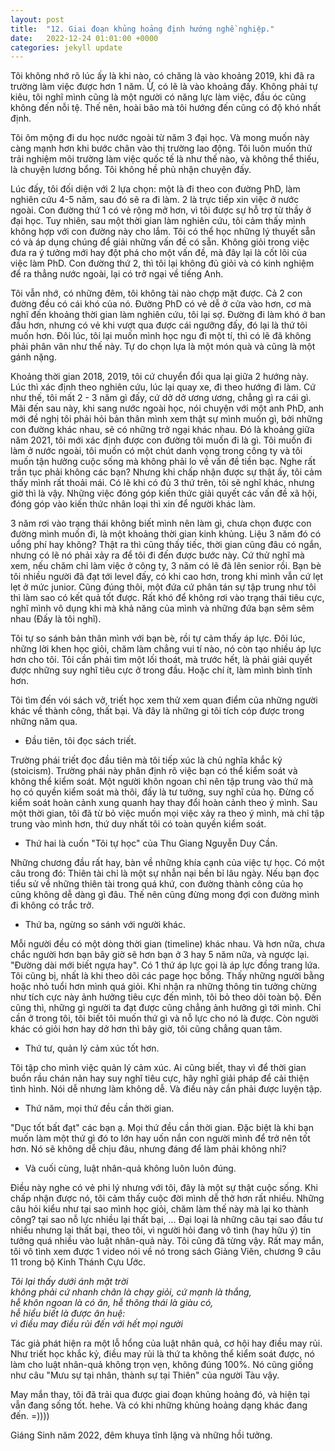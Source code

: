 ```yaml
---
layout: post
title:  "12. Giai đoạn khủng hoảng định hướng nghề nghiệp."
date:   2022-12-24 01:01:00 +0000
categories: jekyll update
---
```

Tôi không nhớ rõ lúc ấy là khi nào, có chăng là vào khoảng 2019, khi đã ra trường làm việc được hơn 1 năm. Ừ, có lẽ là vào khoảng đấy. Không phải tự kiêu, tôi nghĩ mình cũng là một người có năng lực làm việc, đầu óc cũng không đến nỗi tệ. Thế nên, hoài bão mà tôi hướng đến cũng có độ khó nhất định. 

Tôi ôm mộng đi du học nước ngoài từ năm 3 đại học. Và mong muốn này càng mạnh hơn khi bước chân vào thị trường lao động. Tôi luôn muốn thử trải nghiệm môi trường làm việc quốc tế là như thế nào, và không thể thiếu, là chuyện lương bổng. Tôi không hề phủ nhận chuyện đấy. 

Lúc đấy, tôi đối diện với 2 lựa chọn: một là đi theo con đường PhD, làm nghiên cứu 4-5 năm, sau đó sẽ ra đi làm. 2 là trực tiếp xin việc ở nước ngoài. Con đường thứ 1 có vẻ rộng mở hơn, vì tôi được sự hỗ trợ từ thầy ở đại học. Tuy nhiên, sau một thời gian làm nghiên cứu, tôi cảm thấy mình không hợp với con đường này cho lắm. Tôi có thể học những lý thuyết sẵn có và áp dụng chúng để giải những vấn đề có sẵn. Không giỏi trong việc đưa ra ý tưởng mới hay đột phá cho một vấn đề, mà đây lại là cốt lõi của việc làm PhD. Con đường thứ 2, thì tôi lại không đủ giỏi và có kinh nghiệm để ra thẳng nước ngoài, lại có trở ngại về tiếng Anh. 

Tôi vẫn nhớ, có những đêm, tôi không tài nào chợp mặt được. Cả 2 con đường đều có cái khó của nó. Đường PhD có vẻ dễ ở cửa vào hơn, cơ mà nghĩ đến khoảng thời gian làm nghiên cứu, tôi lại sợ. Đường đi làm khó ở ban đầu hơn, nhưng có vẻ khi vượt qua được cái ngưỡng đấy, đó lại là thứ tôi muốn hơn. Đôi lúc, tôi lại muốn mình học ngu đi một tí, thì có lẽ đã không phải phân vân như thế này. Tự do chọn lựa là một món quà và cũng là một gánh nặng.

Khoảng thời gian 2018, 2019, tôi cứ chuyển đổi qua lại giữa 2 hướng này. Lúc thì xác định theo nghiên cứu, lúc lại quay xe, đi theo hướng đi làm. Cứ như thế, tôi mất 2 - 3 năm gì đấy, cứ dở dở ương ương, chẳng gì ra cái gì. Mãi đến sau này, khi sang nước ngoài học, nói chuyện với một anh PhD, anh mới đề nghị tôi phải hỏi bản thân mình xem thật sự mình muốn gì, bởi những con đường khác nhau, sẽ có những trở ngại khác nhau. Đó là khoảng giữa năm 2021, tôi mới xác định được con đường tôi muốn đi là gì. Tôi muốn đi làm ở nước ngoài, tôi muốn có một chút danh vọng trong công ty và tôi muốn tận hưởng cuộc sống mà không phải lo về vấn đề tiền bạc. Nghe rất trần tục phải không các bạn? Nhưng khi chấp nhận được sự thật ấy, tôi cảm thấy mình rất thoải mái. Có lẽ khi có đủ 3 thứ trên, tôi sẽ nghĩ khác, nhưng giờ thì là vậy. Những việc đóng góp kiến thức giải quyết các vấn đề xã hội, đóng góp vào kiến thức nhân loại thì xin để người khác làm. 

3 năm rơi vào trạng thái không biết mình nên làm gì, chưa chọn được con đường mình muốn đi, là một khoảng thời gian kinh khủng. Liệu 3 năm đó có uổng phí hay không? Thật ra thì cũng thấy tiếc, thời gian cũng đâu có ngắn, nhưng có lẽ nó phải xảy ra để tôi đi đến được bước này. Cứ thử nghĩ mà xem, nếu chăm chỉ làm việc ở công ty, 3 năm có lẽ đã lên senior rồi. Bạn bè tôi nhiều người đã đạt tới level đấy, có khi cao hơn, trong khi mình vẫn cứ lẹt lẹt ở mức junior. Cũng đúng thôi, một đứa cứ phân tán sự tập trung như tôi thì làm sao có kết quả tốt được. Rất khó để không rơi vào trạng thái tiêu cực, nghĩ mình vô dụng khi mà khả năng của mình và những đứa bạn sêm sêm nhau (Đấy là tôi nghĩ).

Tôi tự so sánh bản thân mình với bạn bè, rồi tự cảm thấy áp lực. Đôi lúc, những lời khen học giỏi, chăm làm chẳng vui tí nào, nó còn tạo nhiều áp lực hơn cho tôi. Tôi cần phải tìm một lối thoát, mà trước hết, là phải giải quyết được những suy nghĩ tiêu cực ở trong đầu. Hoặc chí ít, làm mình bình tĩnh hơn.

Tôi tìm đến vói sách vở, triết học xem thử xem quan điểm của những người khác về thành công, thất bại. Và đây là những gi tôi tích cóp được trong những năm qua.

- Đầu tiên, tôi đọc sách triết. 

Trường phái triết đọc đầu tiên mà tôi tiếp xúc là chủ nghĩa khắc kỷ (stoicism). Trường phái này phân định rõ việc bạn có thể kiểm soát và không thể kiểm soát. Một người khôn ngoan chỉ nên tập trung vào thứ mà họ có quyền kiểm soát mà thôi, đấy là tư tưởng, suy nghĩ của họ. Đừng cố kiểm soát hoàn cảnh xung quanh hay thay đổi hoàn cảnh theo ý mình. Sau một thời gian, tôi đã từ bỏ việc muốn mọi việc xảy ra theo ý mình, mà chỉ tập trung vào mình hơn, thứ duy nhất tôi có toàn quyền kiểm soát. 

- Thứ hai là cuốn "Tôi tự học" của Thu Giang Nguyễn Duy Cần. 

Những chương đầu rất hay, bàn về những khía cạnh của việc tự học. Có một câu trong đó: Thiên tài chỉ là một sự nhẫn nại bền bỉ lâu ngày. Nếu bạn đọc tiểu sử về những thiên tài trong quá khứ, con đường thành công của họ cũng không dễ dàng gì đâu. Thế nên cũng đừng mong đợi con đường mình đi không có trắc trở.

- Thứ ba, ngừng so sánh với người khác. 

Mỗi người đều có một dòng thời gian (timeline) khác nhau. Và hơn nữa, chưa chắc người hơn bạn bây giờ sẽ hơn bạn ở 3 hay 5 năm nữa, và ngược lại. "Đường dài mới biết ngựa hay". Có 1 thứ áp lực gọi là áp lực đồng trang lứa. Tôi cũng bị, nhất là khi theo dõi các page học bổng. Thấy những người bằng hoặc nhỏ tuổi hơn mình quá giỏi. Khi nhận ra những thông tin tưởng chừng như tích cực này ảnh hưởng tiêu cực đến mình, tôi bỏ theo dõi toàn bộ. Đến cũng thì, những gì người ta đạt được cũng chẳng ảnh hưởng gì tới mình. Chỉ cần ở trong tôi, tôi biết tôi muốn thứ gì và nỗ lực cho nó là được. Còn người khác có giỏi hơn hay dở hơn thì bây giờ, tôi cũng chẳng quan tâm. 

- Thứ tư, quản lý cảm xúc tốt hơn. 

Tôi tập cho mình việc quản lý cảm xúc. Ai cũng biết, thay vì để thời gian buồn rầu chán nản hay suy nghĩ tiêu cực, hãy nghĩ giải pháp để cải thiện tình hình. Nói dễ nhưng làm không dễ. Và điều này cần phải được luyện tập.

- Thứ năm, mọi thứ đều cần thời gian. 

"Dục tốt bất đạt" các bạn ạ. Mọi thứ đều cần thời gian. Đặc biệt là khi bạn muốn làm một thứ gì đó to lớn hay uốn nắn con người mình để trở nên tốt hơn. Nó sẽ không dễ chịu đâu, nhưng đáng để làm phải không nhỉ?

- Và cuối cùng, luật nhân-quả không luôn luôn đúng. 

Điều này nghe có vẻ phi lý nhưng với tôi, đây là một sự thật cuộc sống. Khi chấp nhận được nó, tôi cảm thấy cuộc đời mình dễ thở hơn rất nhiều. Những câu hỏi kiểu như tại sao mình học giỏi, chăm làm thế này mà lại ko thành công? tại sao nỗ lực nhiều lại thất bại, ... Đại loại là những câu tại sao đầu tư nhiều nhưng lại thất bại, theo tôi, vì người hỏi đang vô tình (hay hữu ý) tin tưởng quá nhiều vào luật nhân-quả này. Tôi cũng đã từng vậy. Rất may mắn, tôi vô tình xem được 1 video nói về nó trong sách Giảng Viên, chương 9 câu 11 trong bộ Kinh Thánh Cựu Ước. 

*Tôi lại thấy dưới ánh mặt trời* \
*không phải cứ nhanh chân là chạy giỏi, cứ mạnh là thắng,* \
*hễ khôn ngoan là có ăn, hễ thông thái là giàu có,* \
*hễ hiểu biết là được ân huệ:* \
*vì điều may điều rủi đến với hết mọi người*

Tác giả phát hiện ra một lỗ hổng của luật nhân quả, cơ hội hay điều may rủi. Như triết học khắc kỷ, điều may rủi là thứ ta không thể kiểm soát được, nó làm cho luật nhân-quả không trọn vẹn, không đúng 100%. Nó cũng giống như câu "Mưu sự tại nhân, thành sự tại Thiên" của người Tàu vậy. 

May mắn thay, tôi đã trải qua được giai đoạn khủng hoảng đó, và hiện tại vẫn đang sống tốt. hehe. Và có khi những khủng hoảng dạng khác đang đến. =)))) 

Giáng Sinh năm 2022, đêm khuya tĩnh lặng và những hồi tưởng. 